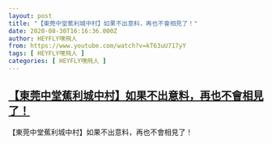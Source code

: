```yaml
---
layout: post
title: "【東莞中堂蕉利城中村】如果不出意料，再也不會相見了！"
date: 2020-08-30T16:16:36.000Z
author: HEYFLY嘿飛人
from: https://www.youtube.com/watch?v=kT63uU717yY
tags: [ HEYFLY嘿飛人 ]
categories: [ HEYFLY嘿飛人 ]
---
```

<!--1598804196000-->
[【東莞中堂蕉利城中村】如果不出意料，再也不會相見了！](https://www.youtube.com/watch?v=kT63uU717yY)
------

<div>
【東莞中堂蕉利城中村】如果不出意料，再也不會相見了！
</div>
